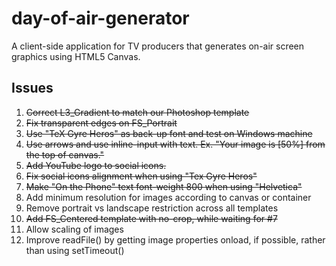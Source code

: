 # day-of-air-generator
A client-side application for TV producers that generates on-air screen graphics using HTML5 Canvas.

## Issues
1. ~~Correct L3_Gradient to match our Photoshop template~~
2. ~~Fix transparent edges on FS_Portrait~~
3. ~~Use "TeX Gyre Heros" as back-up font and test on Windows machine~~
4. ~~Use arrows and use inline-input with text. Ex. "Your image is [50%] from the top of canvas."~~
5. ~~Add YouTube logo to social icons.~~
6. ~~Fix social icons alignment when using "Tex Gyre Heros"~~
7. ~~Make "On the Phone" text font-weight 800 when using "Helvetica"~~
8. Add minimum resolution for images according to canvas or container
9. Remove portrait vs landscape restriction across all templates
10. ~~Add FS_Centered template with no-crop, while waiting for #7~~
11. Allow scaling of images
12. Improve readFile() by getting image properties onload, if possible, rather than using setTimeout()
